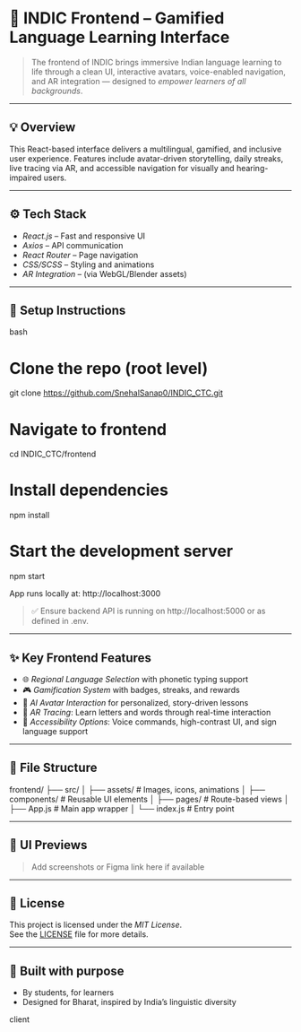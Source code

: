 # 🎨 INDIC Frontend – Gamified Language Learning Interface

> The frontend of INDIC brings immersive Indian language learning to life through a clean UI, interactive avatars, voice-enabled navigation, and AR integration — designed to *empower learners of all backgrounds*.

---

## 💡 Overview

This React-based interface delivers a multilingual, gamified, and inclusive user experience. Features include avatar-driven storytelling, daily streaks, live tracing via AR, and accessible navigation for visually and hearing-impaired users.

---

## ⚙ Tech Stack

- *React.js* – Fast and responsive UI
- *Axios* – API communication
- *React Router* – Page navigation
- *CSS/SCSS* – Styling and animations
- *AR Integration* – (via WebGL/Blender assets)

---

## 🚀 Setup Instructions

bash
# Clone the repo (root level)
git clone https://github.com/SnehalSanap0/INDIC_CTC.git

# Navigate to frontend
cd INDIC_CTC/frontend

# Install dependencies
npm install

# Start the development server
npm start


App runs locally at: http://localhost:3000

> ✅ Ensure backend API is running on http://localhost:5000 or as defined in .env.

---

## ✨ Key Frontend Features

- 🌐 *Regional Language Selection* with phonetic typing support
- 🎮 *Gamification System* with badges, streaks, and rewards
- 🤖 *AI Avatar Interaction* for personalized, story-driven lessons
- 🧠 *AR Tracing*: Learn letters and words through real-time interaction
- 🧏 *Accessibility Options*: Voice commands, high-contrast UI, and sign language support

---

## 📁 File Structure


frontend/
├── src/
│   ├── assets/        # Images, icons, animations
│   ├── components/    # Reusable UI elements
│   ├── pages/         # Route-based views
│   ├── App.js         # Main app wrapper
│   └── index.js       # Entry point


---

## 🧪 UI Previews

> Add screenshots or Figma link here if available

---

## 📜 License

This project is licensed under the *MIT License*.  
See the [LICENSE](../LICENSE) file for more details.

---

## 🙌 Built with purpose

- By students, for learners
- Designed for Bharat, inspired by India’s linguistic diversity

client
